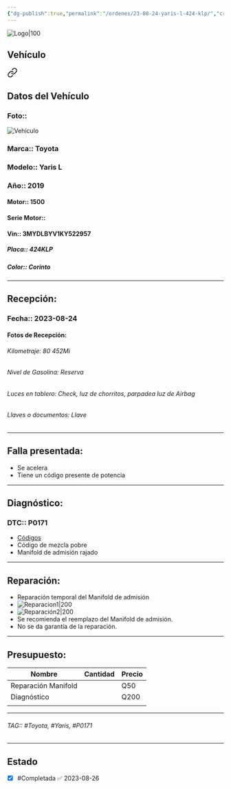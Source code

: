 ```yaml
---
{"dg-publish":true,"permalink":"/ordenes/23-08-24-yaris-l-424-klp/","created":"","updated":""}
---
```


![Logo|100](http://drive.google.com/uc?export=view&id=137fl3TIZ0-PU8b-Pt0bsjclwHub_u78G)

## Vehículo

<div class="transclusion internal-embed is-loaded"><a class="markdown-embed-link" href="/vehiculos/toyota/yaris-l-424-klp/#datos-del-vehiculo" aria-label="Open link"><svg xmlns="http://www.w3.org/2000/svg" width="24" height="24" viewBox="0 0 24 24" fill="none" stroke="currentColor" stroke-width="2" stroke-linecap="round" stroke-linejoin="round" class="svg-icon lucide-link"><path d="M10 13a5 5 0 0 0 7.54.54l3-3a5 5 0 0 0-7.07-7.07l-1.72 1.71"></path><path d="M14 11a5 5 0 0 0-7.54-.54l-3 3a5 5 0 0 0 7.07 7.07l1.71-1.71"></path></svg></a><div class="markdown-embed">



## Datos del Vehículo 
### Foto:: 
![Vehículo](http://drive.google.com/uc?export=view&id=1FhfRYLnqnc7EVgi1H623Drc1QQkZZLmq)

### Marca:: Toyota
### Modelo:: Yaris L
### Año:: 2019
#### Motor:: 1500
#### Serie Motor:: 
#### Vin:: 3MYDLBYV1KY522957
##### Placa:: 424KLP
##### Color:: Corinto
---


</div></div>


## Recepción:
### Fecha:: 2023-08-24
#### Fotos de Recepción: 

###### Kilometraje: 80 452Mi
###### Nivel de Gasolina: Reserva
###### Luces en tablero: Check, luz de chorritos, parpadea luz de Airbag 
###### Llaves o documentos: Llave

---

## Falla presentada:
- Se acelera
- Tiene un código presente de potencia 


---

## Diagnóstico:
### DTC:: P0171

- [Códigos](http://aitus.golo365.com/Home/Report/reportDetail/diagnose_record_id/c5d37d98geAE1utZ8cKw54IFIF/report_type/D/l/es/timezone/-6)
- Código de mezcla pobre 
- Manifold de admisión rajado 

---
## Reparación:
- Reparación temporal del Manifold de admisión 
- ![Reparacion1|200](http://drive.google.com/uc?export=view&id=1FfMNRtmrZBpJfFZm-mj2FtkCtV8uBDFl)
- ![Reparación2|200](http://drive.google.com/uc?export=view&id=1FJLKoPQqrztBeVMqcUzcjMQo0lkOqcOm)
- Se recomienda el reemplazo del Manifold de admisión.
- No se da garantía de la reparación.

---

## Presupuesto:

| Nombre              | Cantidad | Precio |
| ------------------- | -------- | ------ |
| Reparación Manifold |          | Q50    |
| Diagnóstico         |          | Q200   |
|                     |          |        |

---

###### TAG:: #Toyota, #Yaris, #P0171

---

## Estado

- [x] #Completada ✅ 2023-08-26